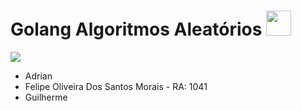 <h1> Golang Algoritmos Aleatórios <img width="40px" src="https://go.dev/images/go-logo-white.svg"></h1>

![](https://img.shields.io/badge/-ALUNOS-blueviolet?style=for-the-badge)

- Adrian
- Felipe Oliveira Dos Santos Morais - RA: 1041
- Guilherme